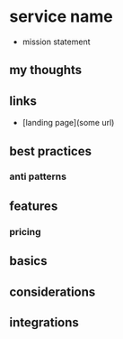 # service name

- mission statement

## my thoughts

## links

- [landing page](some url)

## best practices

### anti patterns

## features

### pricing

## basics

## considerations

## integrations
